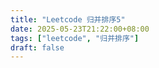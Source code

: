 ```yaml
---
title: "Leetcode 归并排序5"
date: 2025-05-23T21:22:00+08:00
tags: ["leetcode", "归并排序"]
draft: false
---
```


